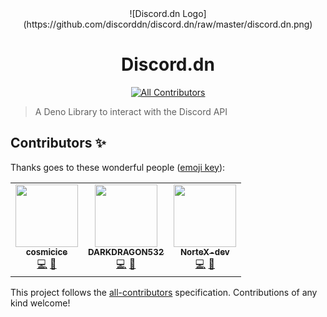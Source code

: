 <div align="center">
  ![Discord.dn Logo](https://github.com/discorddn/discord.dn/raw/master/discord.dn.png)
  
  # Discord.dn
  
  <!-- ALL-CONTRIBUTORS-BADGE:START - Do not remove or modify this section -->
  [![All Contributors](https://img.shields.io/badge/all_contributors-3-orange.svg?style=flat-square)](#contributors-)
  <!-- ALL-CONTRIBUTORS-BADGE:END -->
</div>

> A Deno Library to interact with the Discord API

## Contributors ✨

Thanks goes to these wonderful people ([emoji key](https://allcontributors.org/docs/en/emoji-key)):

<!-- ALL-CONTRIBUTORS-LIST:START - Do not remove or modify this section -->
<!-- prettier-ignore-start -->
<!-- markdownlint-disable -->
<table>
  <tr>
    <td align="center"><a href="https://cosmicice.cat"><img src="https://avatars.githubusercontent.com/u/67003720?v=4?s=100" width="100px;" alt=""/><br /><sub><b>cosmicice</b></sub></a><br /><a href="https://github.com/discorddn/discord.dn/commits?author=catcosmicice" title="Code">💻</a> <a href="https://github.com/discorddn/discord.dn/commits?author=catcosmicice" title="Documentation">📖</a></td>
    <td align="center"><a href="https://github.com/DARKDRAGON532"><img src="https://avatars.githubusercontent.com/u/69623818?v=4?s=100" width="100px;" alt=""/><br /><sub><b>DARKDRAGON532</b></sub></a><br /><a href="https://github.com/discorddn/discord.dn/commits?author=DARKDRAGON532" title="Code">💻</a> <a href="https://github.com/discorddn/discord.dn/commits?author=DARKDRAGON532" title="Documentation">📖</a></td>
    <td align="center"><a href="https://nortex.xyz/"><img src="https://avatars.githubusercontent.com/u/32877032?v=4?s=100" width="100px;" alt=""/><br /><sub><b>NorteX-dev</b></sub></a><br /><a href="https://github.com/discorddn/discord.dn/commits?author=NorteX-dev" title="Code">💻</a> <a href="https://github.com/discorddn/discord.dn/commits?author=NorteX-dev" title="Documentation">📖</a></td>
  </tr>
</table>

<!-- markdownlint-restore -->
<!-- prettier-ignore-end -->

<!-- ALL-CONTRIBUTORS-LIST:END -->

This project follows the [all-contributors](https://github.com/all-contributors/all-contributors) specification. Contributions of any kind welcome!
